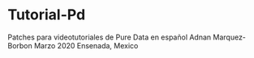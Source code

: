 # Tutorial-Pd
Patches para videotutoriales de Pure Data en español
Adnan Marquez-Borbon
Marzo 2020
Ensenada, Mexico
